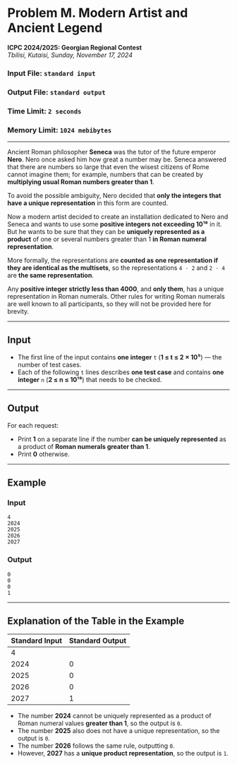 # Problem M. Modern Artist and Ancient Legend

**ICPC 2024/2025: Georgian Regional Contest**  
*Tbilisi, Kutaisi, Sunday, November 17, 2024*

### Input File: `standard input`  
### Output File: `standard output`  
### Time Limit: `2 seconds`  
### Memory Limit: `1024 mebibytes`  

---

Ancient Roman philosopher **Seneca** was the tutor of the future emperor **Nero**. Nero once asked him how great a number may be. Seneca answered that there are numbers so large that even the wisest citizens of Rome cannot imagine them; for example, numbers that can be created by **multiplying usual Roman numbers greater than 1**. 

To avoid the possible ambiguity, Nero decided that **only the integers that have a unique representation** in this form are counted.

Now a modern artist decided to create an installation dedicated to Nero and Seneca and wants to use some **positive integers not exceeding 10¹⁸** in it. But he wants to be sure that they can be **uniquely represented as a product** of one or several numbers greater than 1 **in Roman numeral representation**.  

More formally, the representations are **counted as one representation if they are identical as the multisets**, so the representations `4 ⋅ 2` and `2 ⋅ 4` are **the same representation**.

Any **positive integer strictly less than 4000**, and **only them**, has a unique representation in Roman numerals. Other rules for writing Roman numerals are well known to all participants, so they will not be provided here for brevity.

---

## Input

- The first line of the input contains **one integer** `t` (**1 ≤ t ≤ 2 × 10⁵**) — the number of test cases.
- Each of the following `t` lines describes **one test case** and contains **one integer** `n` (**2 ≤ n ≤ 10¹⁸**) that needs to be checked.

---

## Output

For each request:
- Print **1** on a separate line if the number **can be uniquely represented** as a product of **Roman numerals greater than 1**.
- Print **0** otherwise.

---

## Example

### **Input**
```
4
2024
2025
2026
2027
```

### **Output**
```
0
0
0
1
```

---

## **Explanation of the Table in the Example**

| **Standard Input** | **Standard Output** |
|--------------------|--------------------|
| 4                 |                    |
| 2024             | 0                  |
| 2025             | 0                  |
| 2026             | 0                  |
| 2027             | 1                  |

- The number **2024** cannot be uniquely represented as a product of Roman numeral values **greater than 1**, so the output is `0`.
- The number **2025** also does not have a unique representation, so the output is `0`.
- The number **2026** follows the same rule, outputting `0`.
- However, **2027** has a **unique product representation**, so the output is `1`.
